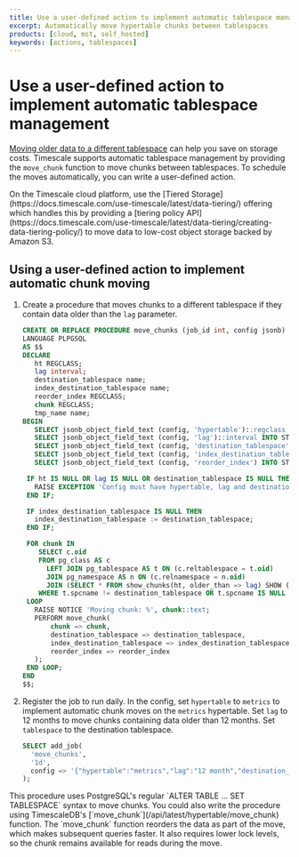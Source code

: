 ```yaml
---
title: Use a user-defined action to implement automatic tablespace management
excerpt: Automatically move hypertable chunks between tablespaces
products: [cloud, mst, self_hosted]
keywords: [actions, tablespaces]
---
```


# Use a user-defined action to implement automatic tablespace management

[Moving older data to a different tablespace][moving-data] can help you save on
storage costs. Timescale supports automatic tablespace management by providing
the `move_chunk` function to move chunks between tablespaces. To schedule the
moves automatically, you can write a user-defined action.

<Highlight type="note">
On the Timescale cloud platform, use the [Tiered Storage](https://docs.timescale.com/use-timescale/latest/data-tiering/)
offering which handles this by providing a [tiering policy API](https://docs.timescale.com/use-timescale/latest/data-tiering/creating-data-tiering-policy/)
to move data to low-cost object storage backed by Amazon S3.

</Highlight>

<Procedure>

## Using a user-defined action to implement automatic chunk moving

1.  Create a procedure that moves chunks to a different tablespace if they
    contain data older than the `lag` parameter.

    ```sql
    CREATE OR REPLACE PROCEDURE move_chunks (job_id int, config jsonb)
    LANGUAGE PLPGSQL
    AS $$
    DECLARE
       ht REGCLASS;
       lag interval;
       destination_tablespace name;
       index_destination_tablespace name;
       reorder_index REGCLASS;
       chunk REGCLASS;
       tmp_name name;
    BEGIN
       SELECT jsonb_object_field_text (config, 'hypertable')::regclass INTO STRICT ht;
       SELECT jsonb_object_field_text (config, 'lag')::interval INTO STRICT lag;
       SELECT jsonb_object_field_text (config, 'destination_tablespace') INTO STRICT destination_tablespace;
       SELECT jsonb_object_field_text (config, 'index_destination_tablespace') INTO STRICT index_destination_tablespace;
       SELECT jsonb_object_field_text (config, 'reorder_index') INTO STRICT reorder_index;

     IF ht IS NULL OR lag IS NULL OR destination_tablespace IS NULL THEN
       RAISE EXCEPTION 'Config must have hypertable, lag and destination_tablespace';
     END IF;

     IF index_destination_tablespace IS NULL THEN
       index_destination_tablespace := destination_tablespace;
     END IF;

     FOR chunk IN
        SELECT c.oid
        FROM pg_class AS c
          LEFT JOIN pg_tablespace AS t ON (c.reltablespace = t.oid)
          JOIN pg_namespace AS n ON (c.relnamespace = n.oid)
          JOIN (SELECT * FROM show_chunks(ht, older_than => lag) SHOW (oid)) AS chunks ON (chunks.oid::text = n.nspname || '.' || c.relname)
        WHERE t.spcname != destination_tablespace OR t.spcname IS NULL
     LOOP
       RAISE NOTICE 'Moving chunk: %', chunk::text;
       PERFORM move_chunk(
           chunk => chunk,
           destination_tablespace => destination_tablespace,
           index_destination_tablespace => index_destination_tablespace,
           reorder_index => reorder_index
       );
     END LOOP;
    END
    $$;
    ```

1.  Register the job to run daily. In the config, set `hypertable` to `metrics`
    to implement automatic chunk moves on the `metrics` hypertable. Set `lag` to
    12 months to move chunks containing data older than 12 months. Set
    `tablespace` to the destination tablespace.

    ```sql
    SELECT add_job(
      'move_chunks',
      '1d',
      config => '{"hypertable":"metrics","lag":"12 month","destination_tablespace":"old_chunks"}'
    );
    ```

<Highlight type="note">
This procedure uses PostgreSQL's regular `ALTER TABLE ... SET TABLESPACE` syntax
to move chunks. You could also write the procedure using TimescaleDB's
[`move_chunk`](/api/latest/hypertable/move_chunk) function. The
`move_chunk` function reorders the data as part of the move, which makes
subsequent queries faster. It also requires lower lock levels, so the chunk
remains available for reads during the move.
</Highlight>

</Procedure>

[moving-data]: /use-timescale/:currentVersion:/user-defined-actions/example-tiered-storage/
